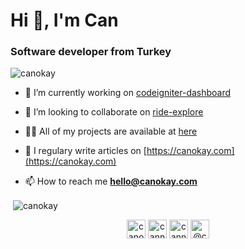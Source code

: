 <h1>Hi 👋, I'm Can</h1>
<h3>Software developer from Turkey</h3>

<p align="left"> <img src="https://komarev.com/ghpvc/?username=canokay" alt="canokay" /> </p>

- 🔭 I’m currently working on [codeigniter-dashboard](https://github.com/canokay/codeigniter-dashboard)

- 👯 I’m looking to collaborate on [ride-explore](https://github.com/canokay/ride-explore)

- 👨‍💻 All of my projects are available at [here](https://github.com/canokay?tab=repositories)

- 📝 I regulary write articles on [https://canokay.com](https://canokay.com)

- 📫 How to reach me **hello@canokay.com**


<p>&nbsp;<img align="center" src="https://github-readme-stats.vercel.app/api?username=canokay&show_icons=true" alt="canokay" /></p>

<p align="center">
<a href="https://dev.to/canokay" target="blank"><img align="center" src="https://cdn.jsdelivr.net/npm/simple-icons@3.0.1/icons/dev-dot-to.svg" alt="canokay" height="30" width="30" /></a>
<a href="https://linkedin.com/in/cannokay" target="blank"><img align="center" src="https://cdn.jsdelivr.net/npm/simple-icons@3.0.1/icons/linkedin.svg" alt="cannokay" height="30" width="30" /></a>
<a href="https://instagram.com/cannokay" target="blank"><img align="center" src="https://cdn.jsdelivr.net/npm/simple-icons@3.0.1/icons/instagram.svg" alt="cannokay" height="30" width="30" /></a>
<a href="https://medium.com/@canokay" target="blank"><img align="center" src="https://cdn.jsdelivr.net/npm/simple-icons@3.0.1/icons/medium.svg" alt="@canokay" height="30" width="30" /></a>
</p>
